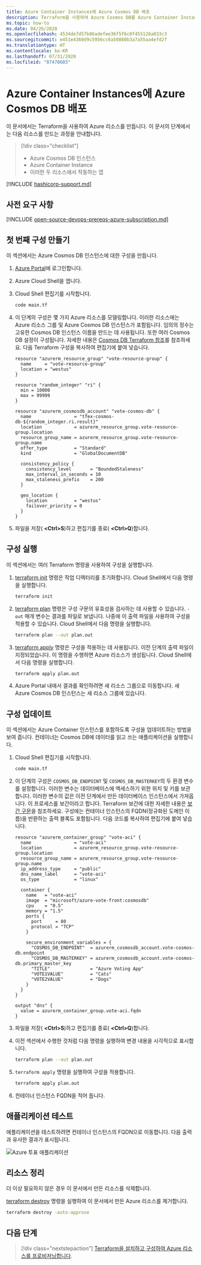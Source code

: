 ```yaml
---
title: Azure Container Instances에 Azure Cosmos DB 배포
description: Terraform을 사용하여 Azure Cosmos DB를 Azure Container Instances에 배포하는 방법을 알아봅니다.
ms.topic: how-to
ms.date: 04/26/2020
ms.openlocfilehash: 4534de7d57b86adefee36f5f6c0f455126a033c3
ms.sourcegitcommit: e451e4360d9c5956cc6a50880b3a7a55aa4efd2f
ms.translationtype: HT
ms.contentlocale: ko-KR
ms.lasthandoff: 07/31/2020
ms.locfileid: "87478603"
---
```

# <a name="deploy-an-azure-cosmos-db-to-azure-container-instances"></a>Azure Container Instances에 Azure Cosmos DB 배포

이 문서에서는 Terraform을 사용하여 Azure 리소스를 만듭니다. 이 문서의 단계에서는 다음 리소스를 만드는 과정을 안내합니다.

> [!div class="checklist"]
> * Azure Cosmos DB 인스턴스
> * Azure Container Instance
> * 이러한 두 리소스에서 작동하는 앱

[!INCLUDE [hashicorp-support.md](includes/hashicorp-support.md)]

## <a name="prerequisites"></a>사전 요구 사항

[!INCLUDE [open-source-devops-prereqs-azure-subscription.md](../includes/open-source-devops-prereqs-azure-subscription.md)]

## <a name="create-first-configuration"></a>첫 번째 구성 만들기

이 섹션에서는 Azure Cosmos DB 인스턴스에 대한 구성을 만듭니다.

1. [Azure Portal](https://go.microsoft.com/fwlink/p/?LinkID=525040)에 로그인합니다.

1. Azure Cloud Shell을 엽니다.

1. Cloud Shell 편집기를 시작합니다.

    ```bash
    code main.tf
    ```

1. 이 단계의 구성은 몇 가지 Azure 리소스를 모델링합니다. 이러한 리소스에는 Azure 리소스 그룹 및 Azure Cosmos DB 인스턴스가 포함됩니다. 임의의 정수는 고유한 Cosmos DB 인스턴스 이름을 만드는 데 사용됩니다. 또한 여러 Cosmos DB 설정이 구성됩니다. 자세한 내용은 [Cosmos DB Terraform 참조](https://www.terraform.io/docs/providers/azurerm/r/cosmosdb_account.html)를 참조하세요. 다음 Terraform 구성을 복사하여 편집기에 붙여 넣습니다.

    ```hcl
    resource "azurerm_resource_group" "vote-resource-group" {
      name     = "vote-resource-group"
      location = "westus"
    }

    resource "random_integer" "ri" {
      min = 10000
      max = 99999
    }

    resource "azurerm_cosmosdb_account" "vote-cosmos-db" {
      name                = "tfex-cosmos-db-${random_integer.ri.result}"
      location            = azurerm_resource_group.vote-resource-group.location
      resource_group_name = azurerm_resource_group.vote-resource-group.name
      offer_type          = "Standard"
      kind                = "GlobalDocumentDB"

      consistency_policy {
        consistency_level       = "BoundedStaleness"
        max_interval_in_seconds = 10
        max_staleness_prefix    = 200
      }

      geo_location {
        location          = "westus"
        failover_priority = 0
      }
    }
    ```

1. 파일을 저장( **&lt;Ctrl>S**)하고 편집기를 종료( **&lt;Ctrl>Q**)합니다.

## <a name="run-the-configuration"></a>구성 실행

이 섹션에서는 여러 Terraform 명령을 사용하여 구성을 실행합니다.

1. [terraform init](https://www.terraform.io/docs/commands/init.html) 명령은 작업 디렉터리를 초기화합니다. Cloud Shell에서 다음 명령을 실행합니다.

    ```bash
    terraform init
    ```

1. [terraform plan](https://www.terraform.io/docs/commands/plan.html) 명령은 구성 구문의 유효성을 검사하는 데 사용할 수 있습니다. `-out` 매개 변수는 결과를 파일로 보냅니다. 나중에 이 출력 파일을 사용하여 구성을 적용할 수 있습니다. Cloud Shell에서 다음 명령을 실행합니다.

    ```bash
    terraform plan --out plan.out
    ```

1. [terraform apply](https://www.terraform.io/docs/commands/apply.html) 명령은 구성을 적용하는 데 사용됩니다. 이전 단계의 출력 파일이 지정되었습니다. 이 명령을 수행하면 Azure 리소스가 생성됩니다. Cloud Shell에서 다음 명령을 실행합니다.

    ```bash
    terraform apply plan.out
    ```

1. Azure Portal 내에서 결과를 확인하려면 새 리소스 그룹으로 이동합니다. 새 Azure Cosmos DB 인스턴스는 새 리소스 그룹에 있습니다.

## <a name="update-configuration"></a>구성 업데이트

이 섹션에서는 Azure Container 인스턴스를 포함하도록 구성을 업데이트하는 방법을 보여 줍니다. 컨테이너는 Cosmos DB에 데이터를 읽고 쓰는 애플리케이션을 실행합니다.

1. Cloud Shell 편집기를 시작합니다.

    ```bash
    code main.tf
    ```

1. 이 단계의 구성은 `COSMOS_DB_ENDPOINT` 및 `COSMOS_DB_MASTERKEY`의 두 환경 변수를 설정합니다. 이러한 변수는 데이터베이스에 액세스하기 위한 위치 및 키를 보관합니다. 이러한 변수의 값은 이전 단계에서 만든 데이터베이스 인스턴스에서 가져옵니다. 이 프로세스를 보간이라고 합니다. Terraform 보간에 대한 자세한 내용은 [보간 구문](https://www.terraform.io/docs/configuration/interpolation.html)을 참조하세요. 구성에는 컨테이너 인스턴스의 FQDN(정규화된 도메인 이름)을 반환하는 출력 블록도 포함됩니다. 다음 코드를 복사하여 편집기에 붙여 넣습니다.

    ```hcl
    resource "azurerm_container_group" "vote-aci" {
      name                = "vote-aci"
      location            = azurerm_resource_group.vote-resource-group.location
      resource_group_name = azurerm_resource_group.vote-resource-group.name
      ip_address_type     = "public"
      dns_name_label      = "vote-aci"
      os_type             = "linux"

      container {
        name   = "vote-aci"
        image  = "microsoft/azure-vote-front:cosmosdb"
        cpu    = "0.5"
        memory = "1.5"
        ports {
          port     = 80
          protocol = "TCP"
        }

        secure_environment_variables = {
          "COSMOS_DB_ENDPOINT"  = azurerm_cosmosdb_account.vote-cosmos-db.endpoint
          "COSMOS_DB_MASTERKEY" = azurerm_cosmosdb_account.vote-cosmos-db.primary_master_key
          "TITLE"               = "Azure Voting App"
          "VOTE1VALUE"          = "Cats"
          "VOTE2VALUE"          = "Dogs"
        }
      }
    }

    output "dns" {
      value = azurerm_container_group.vote-aci.fqdn
    }
    ```

1. 파일을 저장( **&lt;Ctrl>S**)하고 편집기를 종료( **&lt;Ctrl>Q**)합니다.

1. 이전 섹션에서 수행한 것처럼 다음 명령을 실행하여 변경 내용을 시각적으로 표시합니다.

    ```bash
    terraform plan --out plan.out
    ```

1. `terraform apply` 명령을 실행하여 구성을 적용합니다.

    ```bash
    terraform apply plan.out
    ```

1. 컨테이너 인스턴스 FQDN을 적어 둡니다.

## <a name="test-application"></a>애플리케이션 테스트

애플리케이션을 테스트하려면 컨테이너 인스턴스의 FQDN으로 이동합니다. 다음 출력과 유사한 결과가 표시됩니다.

![Azure 투표 애플리케이션](media/deploy-azure-cosmos-db-to-azure-container-instances/azure-vote.jpg)

## <a name="clean-up-resources"></a>리소스 정리

더 이상 필요하지 않은 경우 이 문서에서 만든 리소스를 삭제합니다.

[terraform destroy](https://www.terraform.io/docs/commands/destroy.html) 명령을 실행하여 이 문서에서 만든 Azure 리소스를 제거합니다.

```bash
terraform destroy -auto-approve
```

## <a name="next-steps"></a>다음 단계

> [!div class="nextstepaction"]
> [Terraform을 설치하고 구성하여 Azure 리소스를 프로비저닝합니다](get-started-cloud-shell.md).